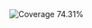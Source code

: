 <!-- Coverage Badge -->
<img src="https://img.shields.io/badge/Coverage-74.31%25-red" alt="Coverage 74.31%">
